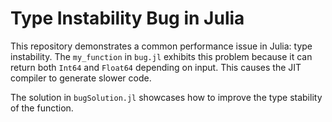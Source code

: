 # Type Instability Bug in Julia

This repository demonstrates a common performance issue in Julia: type instability. The `my_function` in `bug.jl` exhibits this problem because it can return both `Int64` and `Float64` depending on input.  This causes the JIT compiler to generate slower code.

The solution in `bugSolution.jl` showcases how to improve the type stability of the function.